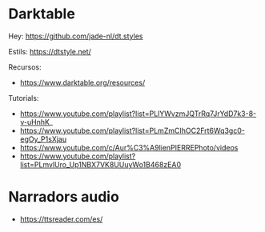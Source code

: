 # Darktable

Hey: https://github.com/jade-nl/dt.styles

Estils: https://dtstyle.net/

Recursos:
- https://www.darktable.org/resources/

Tutorials:
- https://www.youtube.com/playlist?list=PLlYWvzmJQTrRq7JrYdD7k3-8-v-uHnhK_
- https://www.youtube.com/playlist?list=PLmZmCIhOC2Frt6Wq3gc0-egOy_P1sXjau
- https://www.youtube.com/c/Aur%C3%A9lienPIERREPhoto/videos
- https://www.youtube.com/playlist?list=PLmvlUro_Up1NBX7VK8UUuyWo1B468zEA0

# Narradors audio

- https://ttsreader.com/es/
